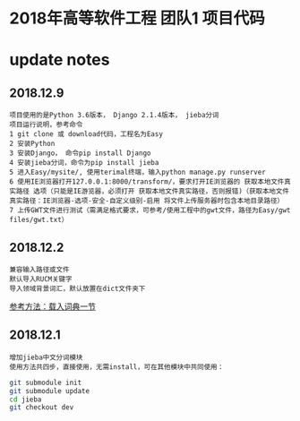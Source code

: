 2018年高等软件工程 团队1 项目代码
===============================

# update notes
## 2018.12.9
    项目使用的是Python 3.6版本， Django 2.1.4版本， jieba分词
    项目运行说明，参考命令
    1 git clone 或 download代码，工程名为Easy
    2 安装Python
    3 安装Django， 命令pip install Django
    4 安装jieba分词，命令为pip install jieba
    5 进入Easy/mysite/, 使用terimal终端，输入python manage.py runserver
    6 使用IE浏览器打开127.0.0.1:8000/transform/，要求打开IE浏览器的 获取本地文件真实路径 选项（只能是IE游览器，必须打开 获取本地文件真实路径，否则报错)（获取本地文件真实路径：IE浏览器-选项-安全-自定义级别-启用 将文件上传服务器时包含本地目录路径）
    7 上传GWT文件进行测试（需满足格式要求，可参考/使用工程中的gwt文件，路径为Easy/gwt files/gwt.txt）

## 2018.12.2
    兼容输入路径或文件
    默认导入RUCM关键字
    导入领域背景词汇，默认放置在dict文件夹下
[参考方法：载入词典一节](https://github.com/Ming-Yang/jieba)
## 2018.12.1 
    增加jieba中文分词模块
    使用方法共四步，直接使用，无需install，可在其他模块中共同使用：
```Bash
git submodule init
git submodule update
cd jieba
git checkout dev
```
